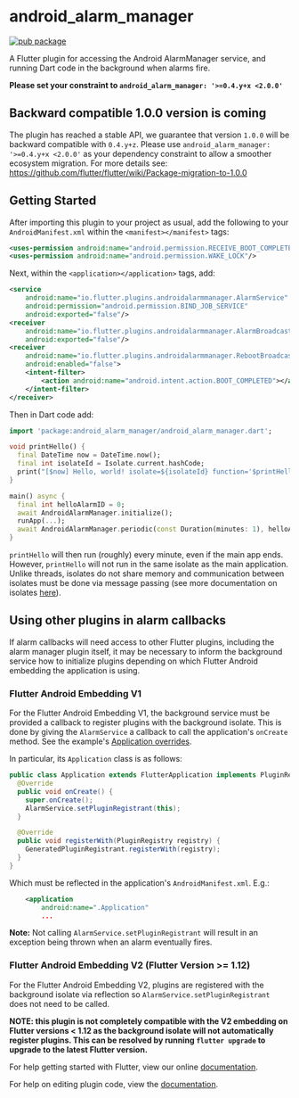 # android_alarm_manager

[![pub package](https://img.shields.io/pub/v/android_alarm_manager.svg)](https://pub.dev/packages/android_alarm_manager)

A Flutter plugin for accessing the Android AlarmManager service, and running
Dart code in the background when alarms fire.

**Please set your constraint to `android_alarm_manager: '>=0.4.y+x <2.0.0'`**

## Backward compatible 1.0.0 version is coming
The plugin has reached a stable API, we guarantee that version `1.0.0` will be backward compatible with `0.4.y+z`.
Please use `android_alarm_manager: '>=0.4.y+x <2.0.0'` as your dependency constraint to allow a smoother ecosystem migration.
For more details see: https://github.com/flutter/flutter/wiki/Package-migration-to-1.0.0

## Getting Started

After importing this plugin to your project as usual, add the following to your
`AndroidManifest.xml` within the `<manifest></manifest>` tags:

```xml
<uses-permission android:name="android.permission.RECEIVE_BOOT_COMPLETED"/>
<uses-permission android:name="android.permission.WAKE_LOCK"/>
```

Next, within the `<application></application>` tags, add:

```xml
<service
    android:name="io.flutter.plugins.androidalarmmanager.AlarmService"
    android:permission="android.permission.BIND_JOB_SERVICE"
    android:exported="false"/>
<receiver
    android:name="io.flutter.plugins.androidalarmmanager.AlarmBroadcastReceiver"
    android:exported="false"/>
<receiver
    android:name="io.flutter.plugins.androidalarmmanager.RebootBroadcastReceiver"
    android:enabled="false">
    <intent-filter>
        <action android:name="android.intent.action.BOOT_COMPLETED"></action>
    </intent-filter>
</receiver>

```

Then in Dart code add:

```dart
import 'package:android_alarm_manager/android_alarm_manager.dart';

void printHello() {
  final DateTime now = DateTime.now();
  final int isolateId = Isolate.current.hashCode;
  print("[$now] Hello, world! isolate=${isolateId} function='$printHello'");
}

main() async {
  final int helloAlarmID = 0;
  await AndroidAlarmManager.initialize();
  runApp(...);
  await AndroidAlarmManager.periodic(const Duration(minutes: 1), helloAlarmID, printHello);
}
```

`printHello` will then run (roughly) every minute, even if the main app ends. However, `printHello`
will not run in the same isolate as the main application. Unlike threads, isolates do not share
memory and communication between isolates must be done via message passing (see more documentation on
isolates [here](https://api.dart.dev/stable/2.0.0/dart-isolate/dart-isolate-library.html)).


## Using other plugins in alarm callbacks

If alarm callbacks will need access to other Flutter plugins, including the
alarm manager plugin itself, it may be necessary to inform the background service how
to initialize plugins depending on which Flutter Android embedding the application is
using.

### Flutter Android Embedding V1

For the Flutter Android Embedding V1, the background service must be provided a
callback to register plugins with the background isolate. This is done by giving
the `AlarmService` a callback to call the application's `onCreate` method. See the example's
[Application overrides](https://github.com/flutter/plugins/blob/master/packages/android_alarm_manager/example/android/app/src/main/java/io/flutter/plugins/androidalarmmanagerexample/Application.java).

In particular, its `Application` class is as follows:

```java
public class Application extends FlutterApplication implements PluginRegistrantCallback {
  @Override
  public void onCreate() {
    super.onCreate();
    AlarmService.setPluginRegistrant(this);
  }

  @Override
  public void registerWith(PluginRegistry registry) {
    GeneratedPluginRegistrant.registerWith(registry);
  }
}
```

Which must be reflected in the application's `AndroidManifest.xml`. E.g.:

```xml
    <application
        android:name=".Application"
        ...
```

**Note:** Not calling `AlarmService.setPluginRegistrant` will result in an exception being
thrown when an alarm eventually fires.

### Flutter Android Embedding V2 (Flutter Version >= 1.12)

For the Flutter Android Embedding V2, plugins are registered with the background
isolate via reflection so `AlarmService.setPluginRegistrant` does not need to be
called.

**NOTE: this plugin is not completely compatible with the V2 embedding on
Flutter versions < 1.12 as the background isolate will not automatically
register plugins. This can be resolved by running `flutter upgrade` to upgrade
to the latest Flutter version.**

For help getting started with Flutter, view our online
[documentation](https://flutter.dev/).

For help on editing plugin code, view the [documentation](https://flutter.dev/docs/development/packages-and-plugins/developing-packages#plugin).
